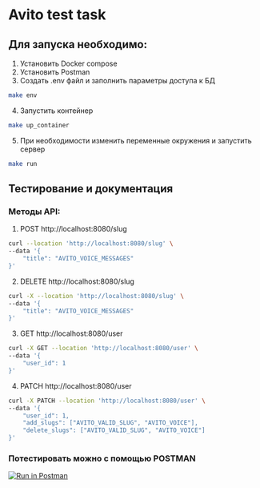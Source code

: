 # Avito test task

## Для запуска необходимо:
1. Установить Docker compose
2. Установить Postman
3. Создать .env файл и заполнить параметры доступа к БД
```bash
make env
```
4. Запустить контейнер
```bash
make up_container
```
5. При необходимости изменить переменные окружения и запустить сервер
```bash
make run
```

## Тестирование и документация

### Методы API:
1. POST http://localhost:8080/slug

```bash
curl --location 'http://localhost:8080/slug' \
--data '{
    "title": "AVITO_VOICE_MESSAGES"
}'

```

2. DELETE http://localhost:8080/slug

```bash
curl -X --location 'http://localhost:8080/slug' \
--data '{
    "title": "AVITO_VOICE_MESSAGES"
}'

```

3. GET http://localhost:8080/user

```bash
curl -X GET --location 'http://localhost:8080/user' \
--data '{
    "user_id": 1
}'

```

4. PATCH http://localhost:8080/user

```bash
curl -X PATCH --location 'http://localhost:8080/user' \
--data '{
    "user_id": 1,
    "add_slugs": ["AVITO_VALID_SLUG", "AVITO_VOICE"],
    "delete_slugs": ["AVITO_VALID_SLUG", "AVITO_VOICE"]
}'

```
### Потестировать можно с помощью POSTMAN

[![Run in Postman](https://run.pstmn.io/button.svg)](https://app.getpostman.com/run-collection/24967518-157b54b5-a9d3-4ee8-b413-134b63bdad6b?action=collection%2Ffork&source=rip_markdown&collection-url=entityId%3D24967518-157b54b5-a9d3-4ee8-b413-134b63bdad6b%26entityType%3Dcollection%26workspaceId%3Dae5fa9e9-4a6e-40c3-8605-5d3920c5ebc4)
